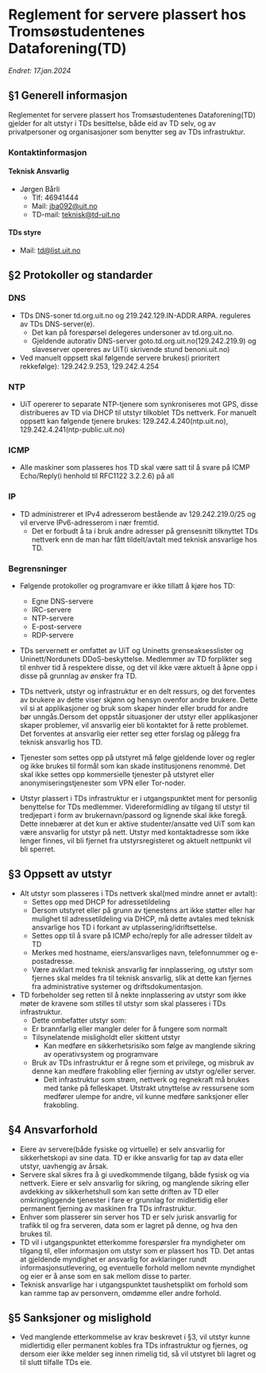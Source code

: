 # Reglement for servere plassert hos Tromsøstudentenes Dataforening(TD)

_Endret: 17.jan.2024_


## §1 Generell informasjon
Reglementet for servere plassert hos Tromsøstudentenes Dataforening(TD) gjelder for alt utstyr i TDs besittelse, både eid av TD selv, og av privatpersoner og organisasjoner som benytter seg av TDs infrastruktur.

### Kontaktinformasjon
#### Teknisk Ansvarlig
- Jørgen Bårli
    - Tlf: 46941444
    - Mail: jba092@uit.no
    - TD-mail: teknisk@td-uit.no

#### TDs styre
- Mail: td@list.uit.no


## §2 Protokoller og standarder
### DNS
- TDs DNS-soner td.org.uit.no og 219.242.129.IN-ADDR.ARPA. reguleres av TDs DNS-server(e).
    - Det kan på forespørsel delegeres undersoner av td.org.uit.no.
    - Gjeldende autorativ DNS-server goto.td.org.uit.no(129.242.219.9) og slaveserver opereres av UiT(i skrivende stund benoni.uit.no)
- Ved manuelt oppsett skal følgende servere brukes(i prioritert rekkefølge): 129.242.9.253, 129.242.4.254

### NTP
- UiT opererer to separate NTP-tjenere som synkroniseres mot GPS, disse distribueres av TD via DHCP til utstyr tilkoblet TDs nettverk. For manuelt oppsett kan følgende tjenere brukes: 129.242.4.240(ntp.uit.no), 129.242.4.241(ntp-public.uit.no)
		

### ICMP
- Alle maskiner som plasseres hos TD skal være satt til å svare på ICMP Echo/Reply(i henhold til RFC1122 3.2.2.6) på all

### IP
- TD administrerer et IPv4 adresserom bestående av 129.242.219.0/25 og vil erverve IPv6-adresserom i nær fremtid.
    - Det er forbudt å ta i bruk andre adresser på grensesnitt tilknyttet TDs nettverk enn de man har fått tildelt/avtalt med teknisk ansvarlige hos TD.


### Begrensninger
- Følgende protokoller og programvare er ikke tillatt å kjøre hos TD:
    - Egne DNS-servere
    - IRC-servere
    - NTP-servere
    - E-post-servere
    - RDP-servere

- TDs servernett er omfattet av UiT og Uninetts grenseaksesslister og Uninett/Nordunets DDoS-beskyttelse. Medlemmer av TD forplikter seg til enhver tid å respektere disse, og det vil ikke være aktuelt å åpne opp i disse på grunnlag av ønsker fra TD.

- TDs nettverk, utstyr og infrastruktur er en delt ressurs, og det forventes av brukere av dette viser skjønn og hensyn ovenfor andre brukere. Dette vil si at applikasjoner og bruk som skaper hinder eller brudd for andre bør unngås.Dersom det oppstår situasjoner der utstyr eller applikasjoner skaper problemer, vil ansvarlig eier bli kontaktet for å rette problemet. Det forventes at ansvarlig eier retter seg etter forslag og pålegg fra teknisk ansvarlig hos TD.

- Tjenester som settes opp på utstyret må følge gjeldende lover og regler og ikke brukes til formål som kan skade institusjonens renommé. Det skal ikke settes opp kommersielle tjenester på utstyret eller anonymiseringstjenester som VPN eller Tor-noder. 

- Utstyr plassert i TDs infrastruktur er i utgangspunktet ment for personlig benyttelse for TDs medlemmer. Videreformidling av tilgang til utstyr til tredjepart i form av brukernavn/passord og lignende skal ikke foregå. Dette innebærer at det kun er aktive studenter/ansatte ved UiT som kan være ansvarlig for utstyr på nett. Utstyr med kontaktadresse som ikke lenger finnes, vil bli fjernet fra utstyrsregisteret og aktuelt nettpunkt vil bli sperret.

## §3 Oppsett av utstyr
- Alt utstyr som plasseres i TDs nettverk skal(med mindre annet er avtalt):
    - Settes opp med DHCP for adressetildeling
	- Dersom utstyret eller på grunn av tjenestens art ikke støtter eller har mulighet til adressetildeling via DHCP, må dette avtales med teknisk ansvarlige hos TD i forkant av utplassering/idriftsettelse.
    - Settes opp til å svare på ICMP echo/reply for alle adresser tildelt av TD
    - Merkes med hostname, eiers/ansvarliges navn, telefonnummer og e-postadresse.
    - Være avklart med teknisk ansvarlig før innplassering, og utstyr som fjernes skal meldes fra til teknisk ansvarlig, slik at dette kan fjernes fra administrative systemer og driftsdokumentasjon.
- TD forbeholder seg retten til å nekte innplassering av utstyr som ikke møter de kravene som stilles til utstyr som skal plasseres i TDs infrastruktur.
    - Dette ombefatter utstyr som:
	- Er brannfarlig eller mangler deler for å fungere som normalt
	- Tilsynelatende misligholdt eller skittent utstyr
	    - Kan medføre en sikkerhetsrisiko som følge av manglende sikring av operativsystem og programvare
	- Bruk av TDs infrastruktur er å regne som et privilege, og misbruk av denne kan medføre frakobling eller fjerning av utstyr og/eller server.
	    - Delt infrastruktur som strøm, nettverk og regnekraft må brukes med tanke på felleskapet. Utstrakt utnyttelse av ressursene som medfører ulempe for andre, vil kunne medføre sanksjoner eller frakobling.

## §4 Ansvarforhold
- Eiere av servere(både fysiske og virtuelle) er selv ansvarlig for sikkerhetskopi av sine data. TD er ikke ansvarlig for tap av data eller utstyr, uavhengig av årsak.
- Servere skal sikres fra å gi uvedkommende tilgang, både fysisk og via nettverk. Eiere er selv ansvarlig for sikring, og manglende sikring eller avdekking av sikkerhetshull som kan sette driften av TD eller omkringliggende tjenester i fare er grunnlag for midlertidig eller permanent fjerning av maskinen fra TDs infrastruktur.
- Enhver som plasserer sin server hos TD er selv jurisk ansvarlig for trafikk til og fra serveren, data som er lagret på denne, og hva den brukes til.
- TD vil i utgangspunktet etterkomme forespørsler fra myndigheter om tilgang til, eller informasjon om utstyr som er plassert hos TD. Det antas at gjeldende myndighet er ansvarlig for avklaringer rundt informasjonsutlevering, og eventuelle forhold mellom nevnte myndighet og eier er å anse som en sak mellom disse to parter.
- Teknisk ansvarlige har i utgangspunktet taushetsplikt om forhold som kan ramme tap av personvern, omdømme eller andre forhold.

## §5 Sanksjoner og mislighold
- Ved manglende etterkommelse av krav beskrevet i §3, vil utstyr kunne midlertidig eller permanent kobles fra TDs infrastruktur og fjernes, og dersom eier ikke melder seg innen rimelig tid, så vil utstyret bli lagret og til slutt tilfalle TDs eie.
